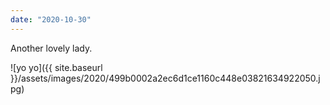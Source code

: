 ```yaml
---
date: "2020-10-30"
---
```


Another lovely lady.

![yo yo]({{ site.baseurl }}/assets/images/2020/499b0002a2ec6d1ce1160c448e03821634922050.jpg)
